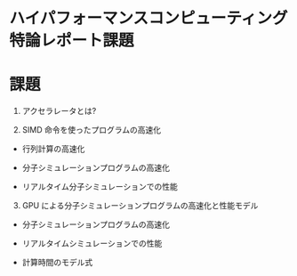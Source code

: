 # ハイパフォーマンスコンピューティング特論レポート課題

# 課題
1. アクセラレータとは?

<!-- 数値アクセラレータとはどういうもので、どのような特徴があるか述べること。 -->

<!-- 授業で述べられているので、それを踏まえて一般論を述べる -->

2. SIMD 命令を使ったプログラムの高速化

* 行列計算の高速化
<!-- 行列計算プログラム libblas.c を SIMD 命令及び OpenMP を用いて高速化し、横軸を行列サイズ(1 辺要素数。4 の倍数の時のみ考えればよい)、縦軸を Gflops とするグラフに表すこと。その際、比較のために「何も修正せず OS 標準の BLAS ライブラリを使った場合」、「何も修正せず自分でコンパイルした libblas.so を使った場合」、「libblas.c で OpenMP に対応した場合」、「libblas.c で SIMD, OpenMP に対応した場合」の四つの線をプロットすること。libblas.c のソースコードも末尾に付けること。

オプション課題: brown01 で gcc で行った場合や、brown01 で pgcc コンパイラを使ってintrinsics を使わない場合(-mavx2 -mfma の代わりに-fastsse、-fopenmp の代わりに-mp が必要)もプロットせよ。 -->

* 分子シミュレーションプログラムの高速化

<!-- メインなのだが、これが一番大変 -->

<!-- mr3_avx.c を改良して高速化し、check プログラムから呼び出して計算速度と計算誤差を求め、二つのグラフに表すこと。一つ目のグラフは横軸が粒子数、縦軸が計算速度(Gflops)とすること。

その際、「SIMD も OpenMP も使わない場合」、「OpenMP 命令を使う場合」、「SIMD も OpenMPも使う場合」の三つの線をプロットすること。もう一つのグラフは、横軸が粒子数、縦軸が計算誤差(check プログラムで Average error と表示される値)とすること。こちらも三つの線を描くこと。mr3_avx.c のソースコードも末尾に付けること。 -->

<!-- SIMDのところが一番難しい、できなかったら仕方ない。OpenMPはできてほしい。 -->

* リアルタイム分子シミュレーションでの性能

<!-- cras によって AVX 命令を使ったリアルタイムの分子シミュレーションを行った際のスナップショット画像を載せること。SIMD も OpenMP も使った場合に関して、粒子数が 64, 1000, 4096の 3 つの場合について示すこと。なお、スナップショット画像は、計算を始めてから 10 秒程度経った後で撮ること(計算が破綻していないことを確認するため)。 -->

<!-- これも難しい。できなかったら仕方ない。 -->

3. GPU による分子シミュレーションプログラムの高速化と性能モデル
* 分子シミュレーションプログラムの高速化

<!-- mr3_gpu.cu を改良して高速化し、check プログラムから呼び出して計算速度と計算誤差を求め、二つのグラフに表すこと。一つ目のグラフは横軸が粒子数、縦軸が計算速度(Gflops)とすること。その際、最適化手法の適応状況に応じて、例えば「最適化前」、「シェアードメモリを使った場合」、「最も最適化した場合」のように複数の線をプロットすること。もう一つのグラフは、横軸が粒子数、縦軸が計算誤差(check プログラムで Average error と表示される値)とすること。こちらは「最適化前」と「最も最適化した場合」の二つの線を描くこと。GPU は学生用端末のものだけで試したのでよい。自分が行った最適化に関しては解説を付けること。mr3_gpu.cu のソースコードも末尾に付けること。 -->

* リアルタイムシミュレーションでの性能

<!-- cras によって学生用端末の GPU を使ったリアルタイムの分子シミュレーションを行った際のスナップショット画像を載せること。粒子数が 64, 1000, 4096 の 3 つの場合について示すこと。なお、スナップショット画像は、計算を始めてから 10 秒程度経った後で撮ること(計算が破綻していないことを確認するため)。 -->

<!-- オプション課題:自宅から*学生用端末や GPU サーバーを使った場合についても同様に、粒子数が 64, 1000, 4096 の 3 つの場合についてスナップショット画像を示すこと。 -->

* 計算時間のモデル式

<!-- 第14回にやる。アクセラレータのパラメータによって性能が決まるので、具体的な数値を求めて、モデルを作成する。すでに測定したデータから予測を実施し、モデルを評価する。 -->

<!-- 粒子数を変えたときの 1 フレームあたりの計算時間(cras で s/frm と表示される値)がどのようなモデル式で見積もれるかを述べ、学生用端末の GPU を使った場合についてグラフに表すこと。横軸を粒子数、縦軸を 1 フレームあたりの計算時間とし、実測した数値と、モデル式による曲線の両方をプロットすること。モデル式の中では、「CPU による処理時間」、「GPU による処理時間」、「描画にかかる時間」、「通信にかかる時間」、「粒子数によらない時間」、のそれぞれに関して係数となるパラメータを求めること。 -->

<!-- オプション課題:自宅から*学生用端末や GPU サーバーを使った場合についても同様に、モデル式のパラメーターを求めグラフに表すこと。その際、ネットワークの差異や GPU の差異に応じて粒子数によって性能の違いがあると思われるが、モデル式のパラメーターの違いを使って性能の違いについて議論せよ。 -->

<!-- *ここで自宅からとは、自宅の PC で cras_sock -c でクライアントを動かし、CED で cras_sock-s でサーバーを動かした時を意味する -->
